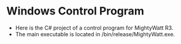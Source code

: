 # Windows Control Program
- Here is the C# project of a control program for MightyWatt R3.
- The main executable is located in /bin/release/MightyWatt.exe.
